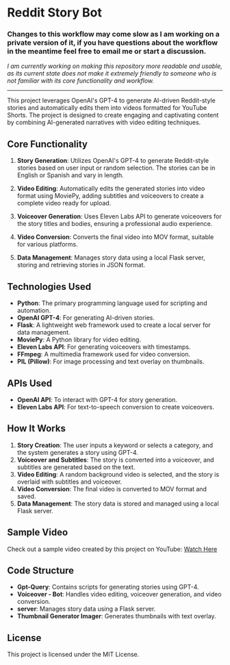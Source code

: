 # Reddit Story Bot

### Changes to this workflow may come slow as I am working on a private version of it, if you have questions about the workflow in the meantime feel free to email me or start a discussion.

_I am currently working on making this repository more readable and usable, as its current state does not make it extremely friendly to someone who is not familiar with its core functionality and workflow._

---

This project leverages OpenAI's GPT-4 to generate AI-driven Reddit-style stories and automatically edits them into videos formatted for YouTube Shorts. The project is designed to create engaging and captivating content by combining AI-generated narratives with video editing techniques.

## Core Functionality

1. **Story Generation**: Utilizes OpenAI's GPT-4 to generate Reddit-style stories based on user input or random selection. The stories can be in English or Spanish and vary in length.

2. **Video Editing**: Automatically edits the generated stories into video format using MoviePy, adding subtitles and voiceovers to create a complete video ready for upload.

3. **Voiceover Generation**: Uses Eleven Labs API to generate voiceovers for the story titles and bodies, ensuring a professional audio experience.

4. **Video Conversion**: Converts the final video into MOV format, suitable for various platforms.

5. **Data Management**: Manages story data using a local Flask server, storing and retrieving stories in JSON format.

## Technologies Used

- **Python**: The primary programming language used for scripting and automation.
- **OpenAI GPT-4**: For generating AI-driven stories.
- **Flask**: A lightweight web framework used to create a local server for data management.
- **MoviePy**: A Python library for video editing.
- **Eleven Labs API**: For generating voiceovers with timestamps.
- **FFmpeg**: A multimedia framework used for video conversion.
- **PIL (Pillow)**: For image processing and text overlay on thumbnails.

## APIs Used

- **OpenAI API**: To interact with GPT-4 for story generation.
- **Eleven Labs API**: For text-to-speech conversion to create voiceovers.

## How It Works

1. **Story Creation**: The user inputs a keyword or selects a category, and the system generates a story using GPT-4.
2. **Voiceover and Subtitles**: The story is converted into a voiceover, and subtitles are generated based on the text.
3. **Video Editing**: A random background video is selected, and the story is overlaid with subtitles and voiceover.
4. **Video Conversion**: The final video is converted to MOV format and saved.
5. **Data Management**: The story data is stored and managed using a local Flask server.

## Sample Video

Check out a sample video created by this project on YouTube: [Watch Here](https://www.youtube.com/shorts/SRaHOkfT_NE)

## Code Structure

- **Gpt-Query**: Contains scripts for generating stories using GPT-4.
- **Voiceover - Bot**: Handles video editing, voiceover generation, and video conversion.
- **server**: Manages story data using a Flask server.
- **Thumbnail Generator Imager**: Generates thumbnails with text overlay.

## License

This project is licensed under the MIT License.
